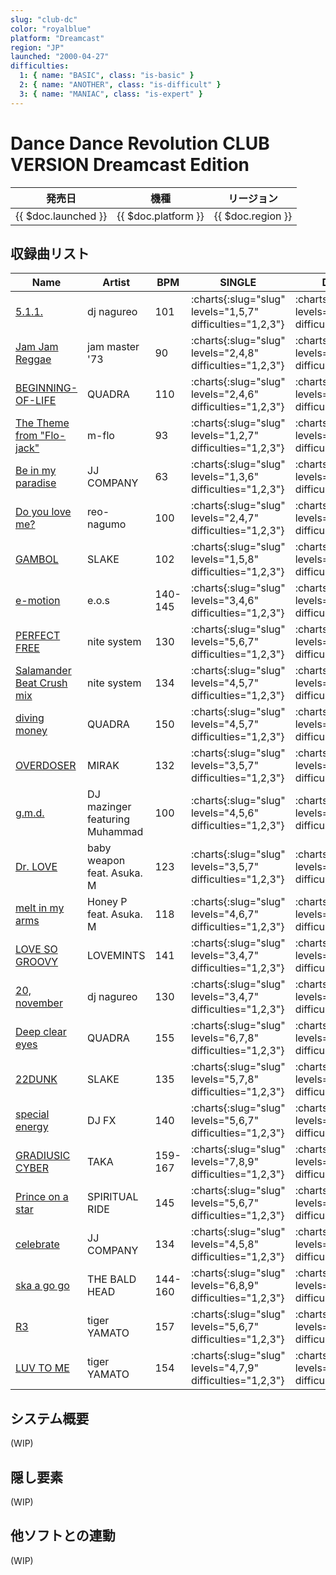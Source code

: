 ```yaml
---
slug: "club-dc"
color: "royalblue"
platform: "Dreamcast"
region: "JP"
launched: "2000-04-27"
difficulties:
  1: { name: "BASIC", class: "is-basic" }
  2: { name: "ANOTHER", class: "is-difficult" }
  3: { name: "MANIAC", class: "is-expert" }
---
```


# Dance Dance Revolution CLUB VERSION Dreamcast Edition

|発売日|機種|リージョン|
|------|----|---------|
|{{ $doc.launched }}|{{ $doc.platform }}|{{ $doc.region }}|

## 収録曲リスト

|Name|Artist|BPM|SINGLE|DOUBLE|
|----|------|---|------|------|
|[5.1.1.](/songs/5-1-1)|dj nagureo|101|:charts{:slug="slug" levels="1,5,7" difficulties="1,2,3"}|:charts{:slug="slug" levels="2,5" difficulties="1,2"}|
|[Jam Jam Reggae](/songs/jam-jam-reggae)|jam master '73|90|:charts{:slug="slug" levels="2,4,8" difficulties="1,2,3"}|:charts{:slug="slug" levels="3,7" difficulties="1,2"}|
|[BEGINNING-OF-LIFE](/songs/beginning-of-life)|QUADRA|110|:charts{:slug="slug" levels="2,4,6" difficulties="1,2,3"}|:charts{:slug="slug" levels="3,6" difficulties="1,2"}|
|[The Theme from "Flo-jack"](/songs/the-theme-from-flo-jack)|m-flo|93|:charts{:slug="slug" levels="1,2,7" difficulties="1,2,3"}|:charts{:slug="slug" levels="2,7" difficulties="1,2"}|
|[Be in my paradise](/songs/be-in-my-paradise)|JJ COMPANY|63|:charts{:slug="slug" levels="1,3,6" difficulties="1,2,3"}|:charts{:slug="slug" levels="3,7" difficulties="1,2"}|
|[Do you love me?](/songs/do-you-love-me)|reo-nagumo|100|:charts{:slug="slug" levels="2,4,7" difficulties="1,2,3"}|:charts{:slug="slug" levels="2,6" difficulties="1,2"}|
|[GAMBOL](/songs/gambol)|SLAKE|102|:charts{:slug="slug" levels="1,5,8" difficulties="1,2,3"}|:charts{:slug="slug" levels="4,7" difficulties="1,2"}|
|[e-motion](/songs/e-motion)|e.o.s|140-145|:charts{:slug="slug" levels="3,4,6" difficulties="1,2,3"}|:charts{:slug="slug" levels="5,6" difficulties="1,2"}|
|[PERFECT FREE](/songs/perfect-free)|nite system|130|:charts{:slug="slug" levels="5,6,7" difficulties="1,2,3"}|:charts{:slug="slug" levels="6,7" difficulties="1,2"}|
|[Salamander Beat Crush mix](/songs/salamander-beat-crush-mix)|nite system|134|:charts{:slug="slug" levels="4,5,7" difficulties="1,2,3"}|:charts{:slug="slug" levels="4,6" difficulties="1,2"}|
|[diving money](/songs/diving-money)|QUADRA|150|:charts{:slug="slug" levels="4,5,7" difficulties="1,2,3"}|:charts{:slug="slug" levels="5,8" difficulties="1,2"}|
|[OVERDOSER](/songs/overdoser)|MIRAK|132|:charts{:slug="slug" levels="3,5,7" difficulties="1,2,3"}|:charts{:slug="slug" levels="4,7" difficulties="1,2"}|
|[g.m.d.](/songs/g-m-d)|DJ mazinger featuring Muhammad|100|:charts{:slug="slug" levels="4,5,6" difficulties="1,2,3"}|:charts{:slug="slug" levels="5,7" difficulties="1,2"}|
|[Dr. LOVE](/songs/dr-love)|baby weapon feat. Asuka. M|123|:charts{:slug="slug" levels="3,5,7" difficulties="1,2,3"}|:charts{:slug="slug" levels="3,5" difficulties="1,2"}|
|[melt in my arms](/songs/melt-in-my-arms)|Honey P feat. Asuka. M|118|:charts{:slug="slug" levels="4,6,7" difficulties="1,2,3"}|:charts{:slug="slug" levels="4,5" difficulties="1,2"}|
|[LOVE SO GROOVY](/songs/love-so-groovy)|LOVEMINTS|141|:charts{:slug="slug" levels="3,4,7" difficulties="1,2,3"}|:charts{:slug="slug" levels="4,7" difficulties="1,2"}|
|[20, november](/songs/20-november)|dj nagureo|130|:charts{:slug="slug" levels="3,4,7" difficulties="1,2,3"}|:charts{:slug="slug" levels="4,7" difficulties="1,2"}|
|[Deep clear eyes](/songs/deep-clear-eyes)|QUADRA|155|:charts{:slug="slug" levels="6,7,8" difficulties="1,2,3"}|:charts{:slug="slug" levels="6,7" difficulties="1,2"}|
|[22DUNK](/songs/22dunk)|SLAKE|135|:charts{:slug="slug" levels="5,7,8" difficulties="1,2,3"}|:charts{:slug="slug" levels="5,8" difficulties="1,2"}|
|[special energy](/songs/special-energy)|DJ FX|140|:charts{:slug="slug" levels="5,6,7" difficulties="1,2,3"}|:charts{:slug="slug" levels="6,7" difficulties="1,2"}|
|[GRADIUSIC CYBER](/songs/gradiusic-cyber)|TAKA|159-167|:charts{:slug="slug" levels="7,8,9" difficulties="1,2,3"}|:charts{:slug="slug" levels="7,9" difficulties="1,2"}|
|[Prince on a star](/songs/prince-on-a-star)|SPIRITUAL RIDE|145|:charts{:slug="slug" levels="5,6,7" difficulties="1,2,3"}|:charts{:slug="slug" levels="6,7" difficulties="1,2"}|
|[celebrate](/songs/celebrate)|JJ COMPANY|134|:charts{:slug="slug" levels="4,5,8" difficulties="1,2,3"}|:charts{:slug="slug" levels="3,8" difficulties="1,2"}|
|[ska a go go](/songs/ska-a-go-go)|THE BALD HEAD|144-160|:charts{:slug="slug" levels="6,8,9" difficulties="1,2,3"}|:charts{:slug="slug" levels="6,8" difficulties="1,2"}|
|[R3](/songs/r3)|tiger YAMATO|157|:charts{:slug="slug" levels="5,6,7" difficulties="1,2,3"}|:charts{:slug="slug" levels="6,8" difficulties="1,2"}|
|[LUV TO ME](/songs/luv-to-me)|tiger YAMATO|154|:charts{:slug="slug" levels="4,7,9" difficulties="1,2,3"}|:charts{:slug="slug" levels="4,8" difficulties="1,2"}|

## システム概要

(WIP)

## 隠し要素

(WIP)

## 他ソフトとの連動

(WIP)
